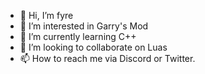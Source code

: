 - 👋 Hi, I’m fyre
- 👀 I’m interested in Garry's Mod
- 🌱 I’m currently learning C++
- 💞️ I’m looking to collaborate on Luas
- 📫 How to reach me via Discord or Twitter.
